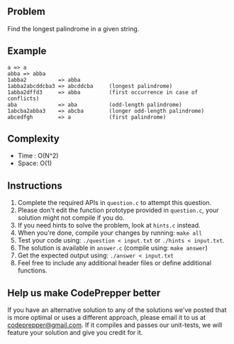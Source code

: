 Problem
-------
Find the longest palindrome in a given string.

Example
-------
    a => a
    abba => abba
    1abba2          => abba
    1abba2abcddcba3 => abcddcba     (longest palindrome)
    1abba2dffd3     => abba         (first occurrence in case of conflicts)
    aba             => aba          (odd-length palindrome)
    1abcba2abba3    => abcba        (longer odd-length palindrome)
    abcedfgh        => a            (first palindrome)

Complexity
----------
- Time : O(N^2)
- Space: O(1)

Instructions
------------
1. Complete the required APIs in `question.c` to attempt this question.
2. Please don't edit the function prototype provided in `question.c`, your
   solution might not compile if you do.
3. If you need hints to solve the problem, look at `hints.c` instead.
4. When you're done, compile your changes by running: `make all`
5. Test your code using: `./question < input.txt` or `./hints < input.txt`.
6. The solution is available in `answer.c` (compile using: `make answer`)
7. Get the expected output using: `./answer < input.txt`
8. Feel free to include any additional header files or define additional
  functions.

Help us make CodePrepper better
-------------------------------
If you have an alternative solution to any of the solutions we've posted that
is more optimal or uses a different approach, please email it to us at 
<codeprepper@gmail.com>. If it compiles and passes our unit-tests, we will
feature your solution and give you credit for it.
